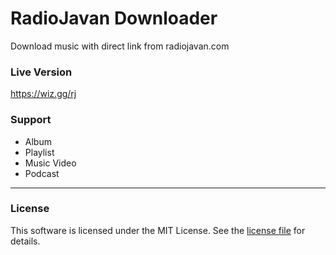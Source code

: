# RadioJavan Downloader
Download music with direct link from radiojavan.com

### Live Version
https://wiz.gg/rj

### Support
- Album
- Playlist
- Music Video
- Podcast

____

### License

This software is licensed under the MIT License. See the [license file](LICENSE) for details.  
